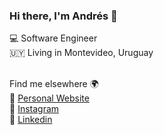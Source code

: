 ### Hi there, I'm Andrés 👋

💻 Software Engineer </br>
🇺🇾 Living in Montevideo, Uruguay</br></br>

Find me elsewhere 🌍</br>
🚀 <a href="http://andreshaskel.dev/">Personal Website</a></br>
📸 <a href="http://instagram.com/andihaskel"> Instagram </a></br>
👔 <a href="https://www.linkedin.com/in/andreshaskel/"> Linkedin </a></br>
